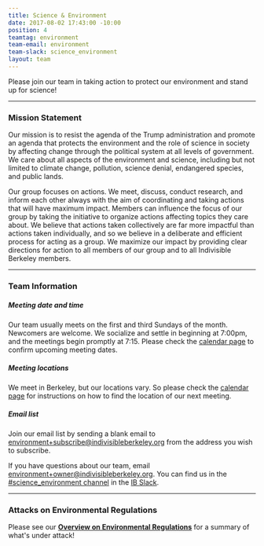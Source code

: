 ```yaml
---
title: Science & Environment
date: 2017-08-02 17:43:00 -10:00
position: 4
teamtag: environment
team-email: environment
team-slack: science_environment
layout: team
---
```


Please join our team in taking action to protect our environment and stand up for science!

----

### Mission Statement
 
Our mission is to resist the agenda of the Trump administration and promote an agenda that protects the environment and the role of science in society by affecting change through the political system at all levels of government. We care about all aspects of the environment and science, including but not limited to climate change, pollution, science denial, endangered species, and public lands.
 
Our group focuses on actions. We meet, discuss, conduct research, and inform each other always with the aim of coordinating and taking actions that will have maximum impact. Members can influence the focus of our group by taking the initiative to organize actions affecting topics they care about. We believe that actions taken collectively are far more impactful than actions taken individually, and so we believe in a deliberate and efficient process for acting as a group. We maximize our impact by providing clear directions for action to all members of our group and to all Indivisible Berkeley members.
 
----

### Team Information
 
##### Meeting date and time
Our team usually meets on the first and third Sundays of the month. Newcomers are welcome. We socialize and settle in beginning at 7:00pm, and the meetings begin promptly at 7:15. Please check the [calendar page](/calendar) to confirm upcoming meeting dates. 

##### Meeting locations
We meet in Berkeley, but our locations vary. So please check the [calendar page](/calendar) for instructions on how to find the location of our next meeting.

##### Email list
Join our email list by sending a blank email to [environment+subscribe@indivisibleberkeley.org][mailtoenv] from the address you wish to subscribe.
 
If you have questions about our team, email [environment+owner@indivisibleberkeley.org][mailtoenvowner].  You can find us in the [#science_environment channel][scienvchannel] in the [IB Slack][ibslack].

----

### Attacks on Environmental Regulations
 
Please see our **[Overview on Environmental Regulations](https://www.indivisibleberkeley.org/environment/environmentalregs/)** for a summary of what's under attack!
 
 
[mailtoenv]: mailto:environment+subscribe@indivisibleberkeley.org
[mailtoenvowner]: mailto:environment+owner@indivisibleberkeley.org
[hsgac]: https://www.hsgac.senate.gov/contact
[feinstein]: https://www.feinstein.senate.gov/public/index.cfm/e-mail-me
[harris]: https://www.harris.senate.gov/content/contact-senator
[lee]: https://lee.house.gov/contact/email-me
[desaulnier]: https://desaulnier.house.gov/contact/email
[calendar]: https://www.indivisibleberkeley.org/calendar
[scienvchannel]: https://indivisible-berkeley.slack.com/messages/science_environment/
[ibslack]: /slack
[findsenator]: https://www.senate.gov/senators/contact/
[findrepresentative]: http://www.house.gov/representatives/find/

